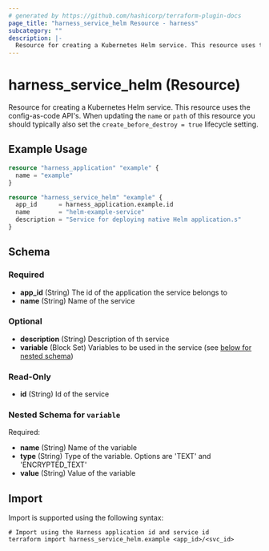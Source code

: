 ```yaml
---
# generated by https://github.com/hashicorp/terraform-plugin-docs
page_title: "harness_service_helm Resource - harness"
subcategory: ""
description: |-
  Resource for creating a Kubernetes Helm service. This resource uses the config-as-code API's. When updating the name or path of this resource you should typically also set the create_before_destroy = true lifecycle setting.
---
```


# harness_service_helm (Resource)

Resource for creating a Kubernetes Helm service. This resource uses the config-as-code API's. When updating the `name` or `path` of this resource you should typically also set the `create_before_destroy = true` lifecycle setting.

## Example Usage

```terraform
resource "harness_application" "example" {
  name = "example"
}

resource "harness_service_helm" "example" {
  app_id      = harness_application.example.id
  name        = "helm-example-service"
  description = "Service for deploying native Helm application.s"
}
```

<!-- schema generated by tfplugindocs -->
## Schema

### Required

- **app_id** (String) The id of the application the service belongs to
- **name** (String) Name of the service

### Optional

- **description** (String) Description of th service
- **variable** (Block Set) Variables to be used in the service (see [below for nested schema](#nestedblock--variable))

### Read-Only

- **id** (String) Id of the service

<a id="nestedblock--variable"></a>
### Nested Schema for `variable`

Required:

- **name** (String) Name of the variable
- **type** (String) Type of the variable. Options are 'TEXT' and 'ENCRYPTED_TEXT'
- **value** (String) Value of the variable

## Import

Import is supported using the following syntax:

```shell
# Import using the Harness application id and service id
terraform import harness_service_helm.example <app_id>/<svc_id>
```
